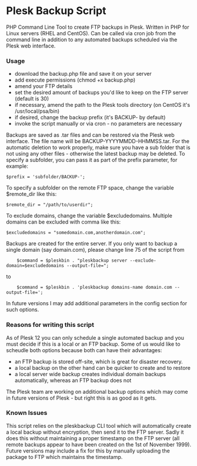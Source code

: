 Plesk Backup Script
===================

PHP Command Line Tool to create FTP backups in Plesk. Written in PHP for Linux servers (RHEL and CentOS). 
Can be called via cron job from the command line in addition to any automated backups scheduled via the Plesk web interface.


### Usage

- download the backup.php file and save it on your server
- add execute permissions (chmod +x backup.php)
- amend your FTP details
- set the desired amount of backups you'd like to keep on the FTP server (default is 30)
- if necessary, amend the path to the Plesk tools directory (on CentOS it's /usr/local/psa/bin)
- if desired, change the backup prefix (it's BACKUP- by default)
- invoke the script manually or via cron - no parameters are necessary

Backups are saved as .tar files and can be restored via the Plesk web interface. The file name will be BACKUP-YYYYMMDD-HHMMSS.tar.
For the automatic deletion to work properly, make sure you have a sub folder that is not using any other files - otherwise the latest backup may be deleted.
To specify a subfolder, you can pass it as part of the prefix parameter, for example:

    $prefix = 'subfolder/BACKUP-'; 

To specify a subfolder on the remote FTP space, change the variable $remote_dir like this:

    $remote_dir = "/path/to/userdir";
    
To exclude domains, change the variable $excludedomains. Multiple domains can be excluded with comma like this:

    $excludedomains = "somedomain.com,anotherdomain.com";

Backups are created for the entire server. If you only want to backup a single domain (say domain.com), please change line 75 of the script from

    	$command = $pleskbin . "pleskbackup server --exclude-domain=$excludedomains --output-file=";
    	
to

    	$command = $pleskbin . 'pleskbackup domains-name domain.com --output-file=';
    	
In future versions I may add additional parameters in the config section for such options.


### Reasons for writing this script

As of Plesk 12 you can only schedule a single automated backup and you must decide if this is a local or an FTP backup. 
Some of us would like to scheudle both options because both can have their advantages:

- an FTP backup is stored off-site, which is great for disaster recovery.
- a local backup on the other hand can be quicker to create and to restore
- a local server wide backup creates individual domain backups automatically, whereas an FTP backup does not

The Plesk team are working on additional backup options which may come in future versions of Plesk - but right this is as good as it gets.


### Known Issues

This script relies on the pleskbackup CLI tool which will automatically create a local backup without encryption, then send it to the FTP server.
Sadly it does this without maintaining a proper timestamp on the FTP server (all remote backups appear to have been created on the 1st of November 1999).
Future versions may include a fix for this by manually uploading the package to FTP which maintains the timestamp.
